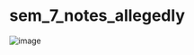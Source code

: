 # sem_7_notes_allegedly
![image](https://github.com/Abhinav-Vasireddy/sem_7_notes_allegedly/assets/79316824/6cf1ba86-41e0-4a0d-bb16-91752efdb194)

